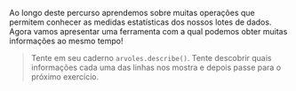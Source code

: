Ao longo deste percurso aprendemos sobre muitas operações que permitem conhecer as medidas estatísticas dos nossos lotes de dados. Agora vamos apresentar uma ferramenta com a qual podemos obter muitas informações ao mesmo tempo!

> Tente em seu caderno `arvoles.describe()`. Tente descobrir quais informações cada uma das linhas nos mostra e depois passe para o próximo exercício. 
